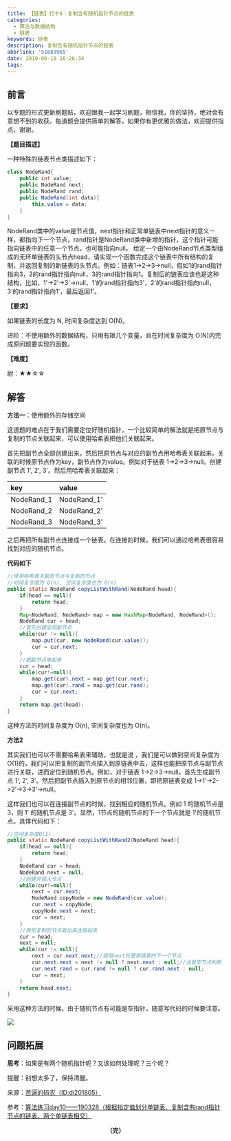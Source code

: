 ```yaml
---
title: 【链表】打卡8：复制含有随机指针节点的链表
categories:
  - 算法与数据结构
  - 链表
keywords: 链表
description: 复制含有随机指针节点的链表
abbrlink: '51689965'
date: 2019-06-18 16:26:34
tags:
---
```


## 前言

以专题的形式更新刷题贴，欢迎跟我一起学习刷题，相信我，你的坚持，绝对会有意想不到的收获。每道题会提供简单的解答，如果你有更优雅的做法，欢迎提供指点，谢谢。

<!--more-->

**【题目描述】**

一种特殊的链表节点类描述如下：

~~~java
class NodeRand{
	public int value; 
	public NodeRand next;
	public NodeRand rand;
	public NodeRand(int data){
		this.value = data;
	}
}
~~~

NodeRand类中的value是节点值，next指针和正常单链表中next指针的意义一样，都指向下一个节点，rand指针是NodeRand类中新增的指针，这个指针可能指向链表中的任意一个节点，也可能指向null。 给定一个由NodeRand节点类型组成的无环单链表的头节点head，请实现一个函数完成这个链表中所有结构的复制，并返回复制的新链表的头节点。例如：链表1->2->3->null，假如1的rand指针指向3，2的rand指针指向null，3的rand指针指向1。复制后的链表应该也是这种结构，比如，1'->2'->3'->null，1'的rand指针指向3'，2'的rand指针指向null，3'的rand指针指向1'，最后返回1'。

**【要求】**

如果链表的长度为 N, 时间复杂度达到 O(N)。

进阶：不使用额外的数据结构，只用有限几个变量，且在时间复杂度为 O(N)内完成原问题要实现的函数。

**【难度】**

尉：★★☆☆

## 解答

**方法一**：使用额外的存储空间

这道题的难点在于我们需要定位好随机指针，一个比较简单的解法就是把原节点与复制的节点关联起来，可以使用哈希表把他们关联起来。

首先把副节点全部创建出来，然后把原节点与对应的副节点用哈希表关联起来。关联的时候原节点作为key，副节点作为value。例如对于链表 1->2->3->null。创建副节点 1', 2', 3'。然后用哈希表关联起来：

| key        | value       |
| :--------- | :---------- |
| NodeRand_1 | NodeRand_1' |
| NodeRand_2 | NodeRand_2' |
| NodeRand_3 | NodeRand_3' |

之后再把所有副节点连接成一个链表。在连接的时候，我们可以通过哈希表很容易找到对应的随机节点。

**代码如下**

```java
//使用哈希表关联原节点与复制的节点
//时间复杂度为 O(n), 空间复杂度也为 O(n)
public static NodeRand copyListWithRand(NodeRand head){
    if(head == null){
        return head;
    }
    Map<NodeRand, NodeRand> map = new HashMap<NodeRand, NodeRand>();
    NodeRand cur = head;
    //首先创建全部副节点
    while(cur != null){
        map.put(cur, new NodeRand(cur.value));
        cur = cur.next;
    }
    //把副节点串起来
    cur = head;
    while(cur!=null){
        map.get(cur).next = map.get(cur.next);
        map.get(cur).rand = map.get(cur.rand);
        cur = cur.next;
    }
    return map.get(head);
}
```

这种方法的时间复杂度为 O(n), 空间复杂度也为 O(n)。

**方法2**

其实我们也可以不需要哈希表来辅助，也就是说 ，我们是可以做到空间复杂度为 O(1)的，我们可以把复制的副节点插入到原链表中去，这样也能把原节点与副节点进行关联，进而定位到随机节点。例如，对于链表 1->2->3->null。首先生成副节点 1', 2', 3'。然后把副节点插入到原节点的相邻位置，即把原链表变成 1->1'->2->2'->3->3'->null。

这样我们也可以在连接副节点的时候，找到相应的随机节点。例如 1 的随机节点是 3，则 1' 的随机节点是 3'。显然，1节点的随机节点的下一个节点就是 1'的随机节点。具体代码如下：

```java
//空间复杂度O(1)
public static NodeRand copyListWithRand2(NodeRand head){
    if(head == null){
        return head;
    }
    NodeRand cur = head;
    NodeRand next = null;
    //创建并插入节点
    while(cur!=null){
        next = cur.next;
        NodeRand copyNode = new NodeRand(cur.value);
        cur.next = copyNode;
        copyNode.next = next;
        cur = next;
    }
    //再把复制的节点取出来连接起来
    cur = head;
    next = null;
    while(cur != null){
        next = cur.next.next;//使用next托管原链表的下一个节点
        cur.next.next = next != null ? next.next : null;//注意空节点判断
        cur.next.rand = cur.rand != null ? cur.rand.next : null;
        cur = next;
    }
    return head.next;
}
```

采用这种方法的时候，由于随机节点有可能是空指针，随意写代码的时候要注意。

![](http://ww1.sinaimg.cn/large/75a4a8eegy1g45ktn53clj20ny0bwgls.jpg)

## 问题拓展

**思考**：如果是有两个随机指针呢？又该如何处理呢？三个呢？

提醒：别想太多了，保持清醒。

来源：[苦逼的码农（ID:di201805）](<https://mp.weixin.qq.com/s?__biz=Mzg2NzA4MTkxNQ==&mid=2247485168&idx=2&sn=930d2bcd88140805ed152e67d2ff789b&chksm=ce404d24f937c432e1c8a4bce8ab1df613b660892a50eaacee5fa1305248f3a404b1b2bed978&scene=21#wechat_redirect>)

参考：[算法练习day10——190328（根据指定值划分单链表、复制含有rand指针节点的链表、两个单链表相交）](<https://blog.csdn.net/zhxin606a/article/details/88853917>)

<center style="font-weight:bold">（完）</center>

